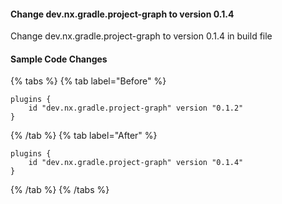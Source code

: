 #### Change dev.nx.gradle.project-graph to version 0.1.4

Change dev.nx.gradle.project-graph to version 0.1.4 in build file

#### Sample Code Changes

{% tabs %}
{% tab label="Before" %}

```text {% fileName="build.gradle" %}
plugins {
	id "dev.nx.gradle.project-graph" version "0.1.2"
}
```

{% /tab %}
{% tab label="After" %}

```text {% fileName="build.gradle" %}
plugins {
    id "dev.nx.gradle.project-graph" version "0.1.4"
}
```

{% /tab %}
{% /tabs %}
